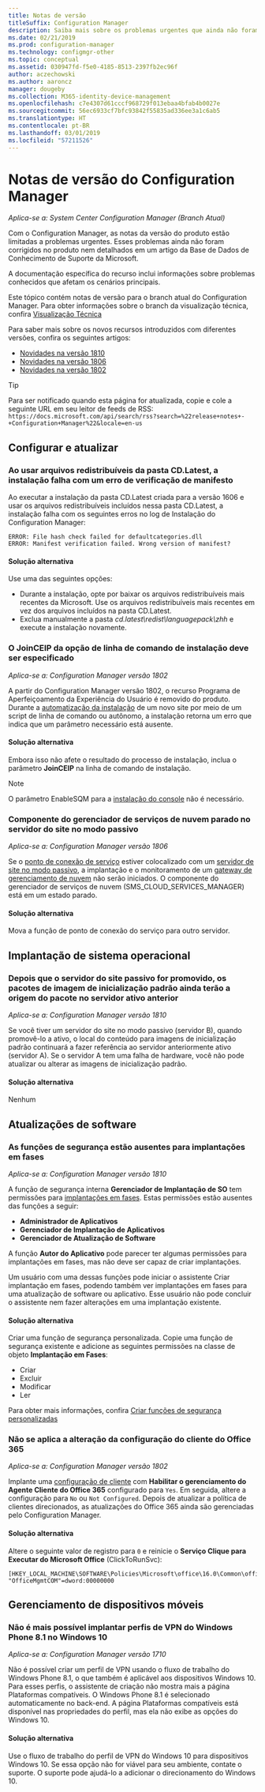 ```yaml
---
title: Notas de versão
titleSuffix: Configuration Manager
description: Saiba mais sobre os problemas urgentes que ainda não foram corrigidos no produto nem abordados em um artigo da base de dados de conhecimento do Suporte da Microsoft.
ms.date: 02/21/2019
ms.prod: configuration-manager
ms.technology: configmgr-other
ms.topic: conceptual
ms.assetid: 030947fd-f5e0-4185-8513-2397fb2ec96f
author: aczechowski
ms.author: aaroncz
manager: dougeby
ms.collection: M365-identity-device-management
ms.openlocfilehash: c7e4307d61cccf968729f013ebaa4bfab4b0027e
ms.sourcegitcommit: 56ec6933cf7bfc93842f55835ad336ee3a1c6ab5
ms.translationtype: HT
ms.contentlocale: pt-BR
ms.lasthandoff: 03/01/2019
ms.locfileid: "57211526"
---
```

# <a name="release-notes-for-configuration-manager"></a>Notas de versão do Configuration Manager

*Aplica-se a: System Center Configuration Manager (Branch Atual)*

Com o Configuration Manager, as notas da versão do produto estão limitadas a problemas urgentes. Esses problemas ainda não foram corrigidos no produto nem detalhados em um artigo da Base de Dados de Conhecimento de Suporte da Microsoft.  

A documentação específica do recurso inclui informações sobre problemas conhecidos que afetam os cenários principais.  

Este tópico contém notas de versão para o branch atual do Configuration Manager. Para obter informações sobre o branch da visualização técnica, confira [Visualização Técnica](/sccm/core/get-started/technical-preview)  

Para saber mais sobre os novos recursos introduzidos com diferentes versões, confira os seguintes artigos:
- [Novidades na versão 1810](/sccm/core/plan-design/changes/whats-new-in-version-1810)
- [Novidades na versão 1806](/sccm/core/plan-design/changes/whats-new-in-version-1806)  
- [Novidades na versão 1802](/sccm/core/plan-design/changes/whats-new-in-version-1802)

> [!Tip]  
> Para ser notificado quando esta página for atualizada, copie e cole a seguinte URL em seu leitor de feeds de RSS: `https://docs.microsoft.com/api/search/rss?search=%22release+notes+-+Configuration+Manager%22&locale=en-us`



## <a name="set-up-and-upgrade"></a>Configurar e atualizar  


### <a name="when-using-redistributable-files-from-the-cdlatest-folder-setup-fails-with-a-manifest-verification-error"></a>Ao usar arquivos redistribuíveis da pasta CD.Latest, a instalação falha com um erro de verificação de manifesto
<!-- 510080, 490569  -->

Ao executar a instalação da pasta CD.Latest criada para a versão 1606 e usar os arquivos redistribuíveis incluídos nessa pasta CD.Latest, a instalação falha com os seguintes erros no log de Instalação do Configuration Manager:

  `ERROR: File hash check failed for defaultcategories.dll`  
  `ERROR: Manifest verification failed. Wrong version of manifest?`

#### <a name="workaround"></a>Solução alternativa
Use uma das seguintes opções:
 - Durante a instalação, opte por baixar os arquivos redistribuíveis mais recentes da Microsoft. Use os arquivos redistribuíveis mais recentes em vez dos arquivos incluídos na pasta CD.Latest.
 - Exclua manualmente a pasta *cd.latest\redist\languagepack\zhh* e execute a instalação novamente.


### <a name="setup-command-line-option-joinceip-must-be-specified"></a>O JoinCEIP da opção de linha de comando de instalação deve ser especificado
<!--510806-->
*Aplica-se a: Configuration Manager versão 1802*

A partir do Configuration Manager versão 1802, o recurso Programa de Aperfeiçoamento da Experiência do Usuário é removido do produto. Durante a [automatização da instalação](/sccm/core/servers/deploy/install/command-line-options-for-setup) de um novo site por meio de um script de linha de comando ou autônomo, a instalação retorna um erro que indica que um parâmetro necessário está ausente. 

#### <a name="workaround"></a>Solução alternativa
Embora isso não afete o resultado do processo de instalação, inclua o parâmetro **JoinCEIP** na linha de comando de instalação.

 > [!Note]  
 > O parâmetro EnableSQM para a [instalação do console](/sccm/core/servers/deploy/install/install-consoles) não é necessário.


### <a name="cloud-service-manager-component-stopped-on-site-server-in-passive-mode"></a>Componente do gerenciador de serviços de nuvem parado no servidor do site no modo passivo
<!--VSO 2858826, SCCMDocs issue 772-->
*Aplica-se a: Configuration Manager versão 1806*

Se o [ponto de conexão de serviço](/sccm/core/servers/deploy/configure/about-the-service-connection-point) estiver colocalizado com um [servidor de site no modo passivo](/sccm/core/servers/deploy/configure/site-server-high-availability), a implantação e o monitoramento de um [gateway de gerenciamento de nuvem](/sccm/core/clients/manage/cmg/plan-cloud-management-gateway) não serão iniciados. O componente do gerenciador de serviços de nuvem (SMS_CLOUD_SERVICES_MANAGER) está em um estado parado.

#### <a name="workaround"></a>Solução alternativa
Mova a função de ponto de conexão do serviço para outro servidor.



<!-- ## Backup and recovery  -->


<!--## Client deployment and upgrade-->



## <a name="os-deployment"></a>Implantação de sistema operacional

### <a name="after-passive-site-server-is-promoted-the-default-boot-image-packages-still-have-package-source-on-the-previous-active-server"></a>Depois que o servidor do site passivo for promovido, os pacotes de imagem de inicialização padrão ainda terão a origem do pacote no servidor ativo anterior
<!--3453224, SCCMDocs-pr issue 3097-->
*Aplica-se a: Configuration Manager versão 1810*

Se você tiver um servidor do site no modo passivo (servidor B), quando promovê-lo a ativo, o local do conteúdo para imagens de inicialização padrão continuará a fazer referência ao servidor anteriormente ativo (servidor A). Se o servidor A tem uma falha de hardware, você não pode atualizar ou alterar as imagens de inicialização padrão.

#### <a name="workaround"></a>Solução alternativa
Nenhum



## <a name="software-updates"></a>Atualizações de software

### <a name="security-roles-are-missing-for-phased-deployments"></a>As funções de segurança estão ausentes para implantações em fases
<!--3479337, SCCMDocs-pr issue 3095-->
*Aplica-se a: Configuration Manager versão 1810*

A função de segurança interna **Gerenciador de Implantação de SO** tem permissões para [implantações em fases](/sccm/osd/deploy-use/create-phased-deployment-for-task-sequence). Estas permissões estão ausentes das funções a seguir:  

- **Administrador de Aplicativos**  
- **Gerenciador de Implantação de Aplicativos**  
- **Gerenciador de Atualização de Software**  

A função **Autor do Aplicativo** pode parecer ter algumas permissões para implantações em fases, mas não deve ser capaz de criar implantações. 

Um usuário com uma dessas funções pode iniciar o assistente Criar implantação em fases, podendo também ver implantações em fases para uma atualização de software ou aplicativo. Esse usuário não pode concluir o assistente nem fazer alterações em uma implantação existente.

#### <a name="workaround"></a>Solução alternativa
Criar uma função de segurança personalizada. Copie uma função de segurança existente e adicione as seguintes permissões na classe de objeto **Implantação em Fases**:
- Criar  
- Excluir  
- Modificar  
- Ler  

Para obter mais informações, confira [Criar funções de segurança personalizadas](/sccm/core/servers/deploy/configure/configure-role-based-administration#BKMK_CreateSecRole)


### <a name="changing-office-365-client-setting-doesnt-apply"></a>Não se aplica a alteração da configuração do cliente do Office 365 
<!--511551-->
*Aplica-se a: Configuration Manager versão 1802*  

Implante uma [configuração de cliente](/sccm/core/clients/deploy/about-client-settings#enable-management-of-the-office-365-client-agent) com **Habilitar o gerenciamento do Agente Cliente do Office 365** configurado para `Yes`. Em seguida, altere a configuração para `No` ou `Not Configured`. Depois de atualizar a política de clientes direcionados, as atualizações do Office 365 ainda são gerenciadas pelo Configuration Manager. 

#### <a name="workaround"></a>Solução alternativa
Altere o seguinte valor de registro para `0` e reinicie o **Serviço Clique para Executar do Microsoft Office** (ClickToRunSvc):

```
[HKEY_LOCAL_MACHINE\SOFTWARE\Policies\Microsoft\office\16.0\Common\officeupdate]
"OfficeMgmtCOM"=dword:00000000
```



## <a name="mobile-device-management"></a>Gerenciamento de dispositivos móveis  

### <a name="you-can-no-longer-deploy-windows-phone-81-vpn-profiles-to-windows-10"></a>Não é mais possível implantar perfis de VPN do Windows Phone 8.1 no Windows 10
<!-- 503274  -->
*Aplica-se a: Configuration Manager versão 1710*

Não é possível criar um perfil de VPN usando o fluxo de trabalho do Windows Phone 8.1, o que também é aplicável aos dispositivos Windows 10. Para esses perfis, o assistente de criação não mostra mais a página Plataformas compatíveis. O Windows Phone 8.1 é selecionado automaticamente no back-end. A página Plataformas compatíveis está disponível nas propriedades do perfil, mas ela não exibe as opções do Windows 10.

#### <a name="workaround"></a>Solução alternativa
 Use o fluxo de trabalho do perfil de VPN do Windows 10 para dispositivos Windows 10. Se essa opção não for viável para seu ambiente, contate o suporte. O suporte pode ajudá-lo a adicionar o direcionamento do Windows 10.



<!-- ## Reports and monitoring    -->
<!-- ## Conditional access   -->
<!-- ## Endpoint Protection -->
